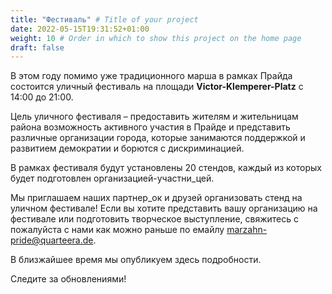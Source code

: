 ```yaml
---
title: "Фестиваль" # Title of your project
date: 2022-05-15T19:31:52+01:00
weight: 10 # Order in which to show this project on the home page
draft: false
---
```


В этом году помимо уже традиционного марша в рамках Прайда состоится уличный фестиваль на площади **Victor-Klemperer-Platz** с 14:00 до 21:00.

Цель уличного фестиваля – предоставить жителям и жительницам района возможность активного участия в Прайде и представить различные организации города, которые занимаются поддержкой и развитием демократии и борются с дискриминацией.

В рамках фестиваля будут установлены 20 стендов, каждый из которых будет подготовлен организацией-участни_цей.

Мы приглашаем наших партнер_ок и друзей организовать стенд на уличном фестивале! Если вы хотите представить вашу организацию на фестивале или подготовить творческое выступление, свяжитесь с пожалуйста с нами как можно раньше по емайлу [marzahn-pride@quarteera.de](mailto:marzahn-pride@quarteera.de).

В близжайшее время мы опубликуем здесь подробности.

Следите за обновлениями!